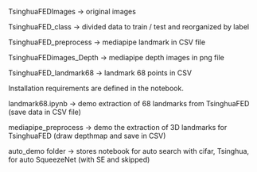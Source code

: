 
TsinghuaFEDImages -> original images

TsinghuaFED_class -> divided data to train / test and reorganized by label

TsinghuaFED_preprocess -> mediapipe landmark in CSV file

TsinghuaFEDimages_Depth -> mediapipe depth images in png file

TsinghuaFED_landmark68 -> landmark 68 points in CSV


Installation requirements are defined in the notebook.

landmark68.ipynb -> demo extraction of 68 landmarks from TsinghuaFED (save data in CSV file)

mediapipe_preprocess -> demo the extraction of 3D landmarks for TsinghuaFED (draw depthmap and save in CSV)

auto_demo folder -> stores notebook for auto search with cifar, Tsinghua, for auto SqueezeNet (with SE and skipped)


